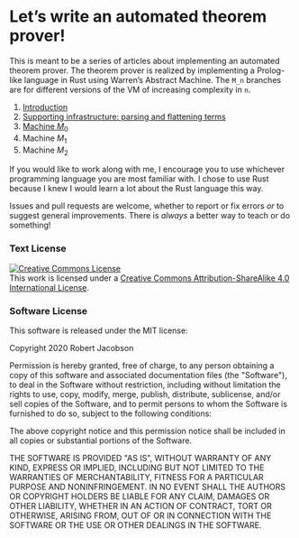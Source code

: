 # Let’s write an automated theorem prover!

This is meant to be a series of articles about implementing an automated theorem prover. The theorem prover is realized by implementing a Prolog-like language in Rust using Warren’s Abstract Machine. The `M_n` branches are for different versions of the VM of increasing complexity in `n`.

1. [Introduction](doc/introduction.md)
2. [Supporting infrastructure: parsing and flattening terms](doc/infrastructure.md)
3. [Machine $M_0$](doc/M0.md)
4. Machine $M_1$
5. Machine $M_2$

If you would like to work along with me, I encourage you to use whichever programming language you are most familiar with. I chose to use Rust because I knew I would learn a lot about the Rust language this way.

Issues and pull requests are welcome, whether to report or fix errors *or* to suggest general improvements. There is *always* a better way to teach or do something!

### Text License

<a rel="license" href="http://creativecommons.org/licenses/by-sa/4.0/"><img
alt="Creative Commons License" style="border-width:0"
src="https://i.creativecommons.org/l/by-sa/4.0/88x31.png" /></a><br />This work is licensed
under a <a rel="license" href="http://creativecommons.org/licenses/by-sa/4.0/">Creative
Commons Attribution-ShareAlike 4.0 International License</a>.

### Software License



This software is released under the MIT license:

Copyright 2020 Robert Jacobson

Permission is hereby granted, free of charge, to any person obtaining a copy of this
software and associated documentation files (the  "Software"), to deal in the Software
without restriction, including  without limitation the rights to use, copy, modify, merge,
publish,  distribute, sublicense, and/or sell copies of the Software, and to  permit
persons to whom the Software is furnished to do so, subject to  the following conditions:

The above copyright notice and this permission notice shall be
included in all copies or substantial portions of the Software.

THE SOFTWARE IS PROVIDED "AS IS", WITHOUT WARRANTY OF ANY KIND,  EXPRESS OR IMPLIED, INCLUDING
BUT NOT LIMITED TO THE WARRANTIES OF  MERCHANTABILITY, FITNESS FOR A PARTICULAR PURPOSE AND
NONINFRINGEMENT.  IN NO EVENT SHALL THE AUTHORS OR COPYRIGHT HOLDERS BE LIABLE FOR ANY  CLAIM,
DAMAGES OR OTHER LIABILITY, WHETHER IN AN ACTION OF CONTRACT,  TORT OR OTHERWISE, ARISING
FROM, OUT OF OR IN CONNECTION WITH THE  SOFTWARE OR THE USE OR OTHER DEALINGS IN THE SOFTWARE.

